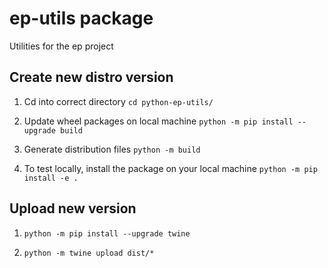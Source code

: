 # ep-utils package

Utilities for the ep project

## Create new distro version

1. Cd into correct directory
`cd python-ep-utils/`

2. Update wheel packages on local machine
`python -m pip install --upgrade build`

3. Generate distribution files
`python -m build`

4. To test locally, install the package on your local machine
`python -m pip install -e .`

## Upload new version

1. `python -m pip install --upgrade twine`

2. `python -m twine upload dist/*`
